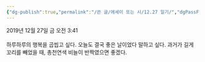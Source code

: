 ```yaml
---
{"dg-publish":true,"permalink":"/쓴 글/에세이 또는 시/12.27 일기/","dgPassFrontmatter":true}
---
```



2019년 12월 27일 금 오전 3:41<br/>
<br/>
하루하루의 행복을 곱씹고 싶다. 오늘도 결국 좋은 날이었다 말하고 싶다. 과거가 길게 꼬리를 빼었을 때, 총천연색 비늘이 반짝였으면 좋겠다.<br/>